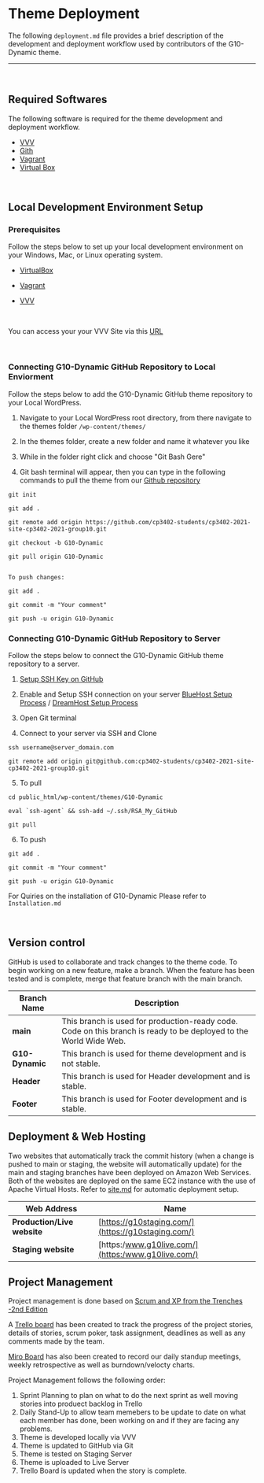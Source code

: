 # Theme Deployment
The following `deployment.md` file provides a brief description of the development and deployment workflow used by contributors of the G10-Dynamic theme.

___

<br>

## Required Softwares
The following software is required for the theme development and deployment workflow.
- [VVV](https://varyingvagrantvagrants.org/)
- [Gith](https://git-scm.com/)
- [Vagrant](https://www.vagrantup.com/)
- [Virtual Box](https://www.virtualbox.org/)

<br>

## Local Development Environment Setup
### Prerequisites
Follow the steps below to set up your local development environment on your Windows, Mac, or Linux operating system.
<br>

* [VirtualBox](https://www.virtualbox.org/)

* [Vagrant](https://www.vagrantup.com/docs/installation)

* [VVV](https://varyingvagrantvagrants.org/docs/en-US/installation/)

<br>

You can access your your VVV Site via this [URL](https://vvv.test.com)

<br>

### Connecting G10-Dynamic GitHub Repository to Local Enviorment
Follow the steps below to add the  G10-Dynamic GitHub theme repository to your Local WordPress.
<br>

1. Navigate to your Local WordPress root directory, from there navigate to the themes folder `/wp-content/themes/`

2. In the themes folder, create a new folder and name it whatever you like

3. While in the folder right click and choose "Git Bash Gere"

4. Git bash terminal will appear, then you can type in the following commands to pull the theme from our [Github repository](https://github.com/cp3402-students/cp3402-2021-site-cp3402-2021-group10)

```
git init

git add .

git remote add origin https://github.com/cp3402-students/cp3402-2021-site-cp3402-2021-group10.git

git checkout -b G10-Dynamic

git pull origin G10-Dynamic


To push changes:

git add .

git commit -m "Your comment"

git push -u origin G10-Dynamic
```

### Connecting G10-Dynamic GitHub Repository to Server
Follow the steps below to connect the G10-Dynamic GitHub theme repository to a server.
<br>

1. [Setup SSH Key on GitHub](https://docs.github.com/en/enterprise-server@3.0/authentication/connecting-to-github-with-ssh/adding-a-new-ssh-key-to-your-github-account)

2. Enable and Setup SSH connection on your server [BlueHost Setup Process](https://www.bluehost.com/help/article/ssh-access) / [DreamHost Setup Process](https://help.dreamhost.com/hc/en-us/articles/216041267-SSH-overview)

3. Open Git terminal

4. Connect to your server via SSH and Clone
```
ssh username@server_domain.com

git remote add origin git@github.com:cp3402-students/cp3402-2021-site-cp3402-2021-group10.git
```
5. To pull

```
cd public_html/wp-content/themes/G10-Dynamic

eval `ssh-agent` && ssh-add ~/.ssh/RSA_My_GitHub

git pull
```
6. To push

```
git add .

git commit -m "Your comment"

git push -u origin G10-Dynamic
```

For Quiries on the installation of G10-Dynamic Please refer to `Installation.md`

<br>

## Version control
GitHub is used to collaborate and track changes to the theme code. To begin working on a new feature, make a branch. When the feature has been tested and is complete, merge that feature branch with the main branch.<br>


Branch Name | Description
------------|------------
**main** | This branch is used for production-ready code. Code on this branch is ready to be deployed to the World Wide Web.<br>
**G10-Dynamic** | This branch is used for theme development and is not stable.<br>
**Header** | This branch is used for Header development and is stable.<br>
**Footer** | This branch is used for Footer development and is stable.<br>

## Deployment & Web Hosting
Two websites that automatically track the commit history (when a change is pushed to main or staging, the website will automatically update) for the main and staging branches have been deployed on Amazon Web Services. Both of the websites are deployed on the same EC2 instance with the use of Apache Virtual Hosts. Refer to [site.md](site.md) for automatic deployment setup.<br>


Web Address | Name
------------- | -------------
**Production/Live website** | [https://g10staging.com/](https://g10staging.com/)
**Staging website** | [https:/www.g10live.com/](https:/www.g10live.com/)
## Project Management
Project management is done based on [Scrum and XP from the Trenches -2nd Edition](https://www.infoq.com/minibooks/scrum-xp-from-the-trenches-2/)

A [Trello board](https://trello.com/invite/b/sOGpE2zM/bf357bb64a6533dd8aebb13b321b3faf/content-managment-group-10) has been created to track the progress of the project stories, details of stories, scrum poker, task assignment, deadlines as well as any comments made by the team. 
<br>

[Miro Board](https://miro.com/welcomeonboard/djRTTEhtUUFVdmVrN29TdGRzWUtCYUd2NDJDWmg5NTdSYng5QUt2V3ZDNjVqd1BJTDRKUjJqRmIycUlmcURLT3wzMDc0NDU3MzUzNjQwNjA1Mjk4?invite_link_id=662373346887) has also been created to record our daily standup meetings, weekly retrospective as well as burndown/velocty charts.

Project Management follows the following order:
1. Sprint Planning to plan on what to do the next sprint as well moving stories into produect backlog in Trello
2. Daily Stand-Up to allow team memebers to be update to date on what each member has done, been working on and if they are facing any problems.
3. Theme is developed locally via VVV
4. Theme is updated to GitHub via Git
5. Theme is tested on Staging Server
6. Theme is uploaded to Live Server
7. Trello Board is updated when the story is complete.

